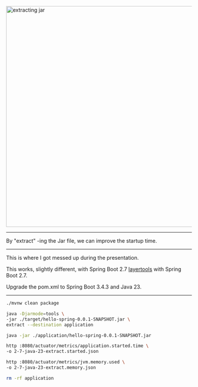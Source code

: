 <img src="images/extract.png" alt="extracting jar" width="600"/>

---

By "extract" -ing the Jar file, we can improve the startup time.

---

This is where I got messed up during the presentation.

This works, slightly different, with Spring Boot 2.7
[layertools](https://docs.spring.io/spring-boot/docs/2.7.18/reference/html/container-images.html#container-images.dockerfiles) with Spring Boot 2.7.

Upgrade the pom.xml to Spring Boot 3.4.3 and Java 23.

---

```bash
./mvnw clean package 

java -Djarmode=tools \
-jar ./target/hello-spring-0.0.1-SNAPSHOT.jar \
extract --destination application

java -jar ./application/hello-spring-0.0.1-SNAPSHOT.jar

http :8080/actuator/metrics/application.started.time \
-o 2-7-java-23-extract.started.json

http :8080/actuator/metrics/jvm.memory.used \
-o 2-7-java-23-extract.memory.json

rm -rf application
```